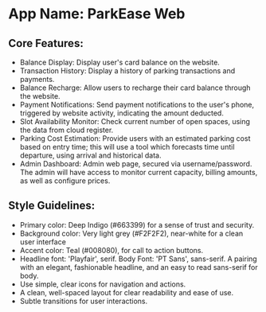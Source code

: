 # **App Name**: ParkEase Web

## Core Features:

- Balance Display: Display user's card balance on the website.
- Transaction History: Display a history of parking transactions and payments.
- Balance Recharge: Allow users to recharge their card balance through the website.
- Payment Notifications: Send payment notifications to the user's phone, triggered by website activity, indicating the amount deducted.
- Slot Availability Monitor: Check current number of open spaces, using the data from cloud register.
- Parking Cost Estimation: Provide users with an estimated parking cost based on entry time; this will use a tool which forecasts time until departure, using arrival and historical data.
- Admin Dashboard: Admin web page, secured via username/password. The admin will have access to monitor current capacity, billing amounts, as well as configure prices.

## Style Guidelines:

- Primary color: Deep Indigo (#663399) for a sense of trust and security.
- Background color: Very light grey (#F2F2F2), near-white for a clean user interface
- Accent color: Teal (#008080), for call to action buttons.
- Headline font: 'Playfair', serif. Body Font: 'PT Sans', sans-serif. A pairing with an elegant, fashionable headline, and an easy to read sans-serif for body.
- Use simple, clear icons for navigation and actions.
- A clean, well-spaced layout for clear readability and ease of use.
- Subtle transitions for user interactions.